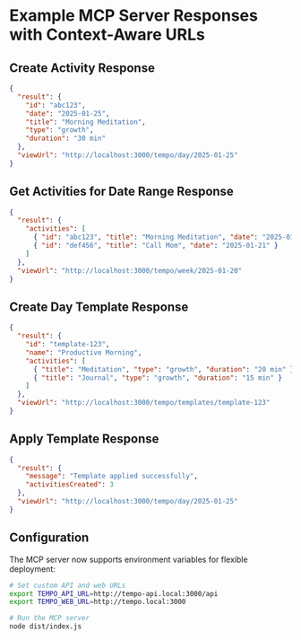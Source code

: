 # Example MCP Server Responses with Context-Aware URLs

## Create Activity Response
```json
{
  "result": {
    "id": "abc123",
    "date": "2025-01-25",
    "title": "Morning Meditation",
    "type": "growth",
    "duration": "30 min"
  },
  "viewUrl": "http://localhost:3000/tempo/day/2025-01-25"
}
```

## Get Activities for Date Range Response
```json
{
  "result": {
    "activities": [
      { "id": "abc123", "title": "Morning Meditation", "date": "2025-01-20" },
      { "id": "def456", "title": "Call Mom", "date": "2025-01-21" }
    ]
  },
  "viewUrl": "http://localhost:3000/tempo/week/2025-01-20"
}
```

## Create Day Template Response
```json
{
  "result": {
    "id": "template-123",
    "name": "Productive Morning",
    "activities": [
      { "title": "Meditation", "type": "growth", "duration": "20 min" },
      { "title": "Journal", "type": "growth", "duration": "15 min" }
    ]
  },
  "viewUrl": "http://localhost:3000/tempo/templates/template-123"
}
```

## Apply Template Response
```json
{
  "result": {
    "message": "Template applied successfully",
    "activitiesCreated": 3
  },
  "viewUrl": "http://localhost:3000/tempo/day/2025-01-25"
}
```

## Configuration

The MCP server now supports environment variables for flexible deployment:

```bash
# Set custom API and web URLs
export TEMPO_API_URL=http://tempo-api.local:3000/api
export TEMPO_WEB_URL=http://tempo.local:3000

# Run the MCP server
node dist/index.js
```